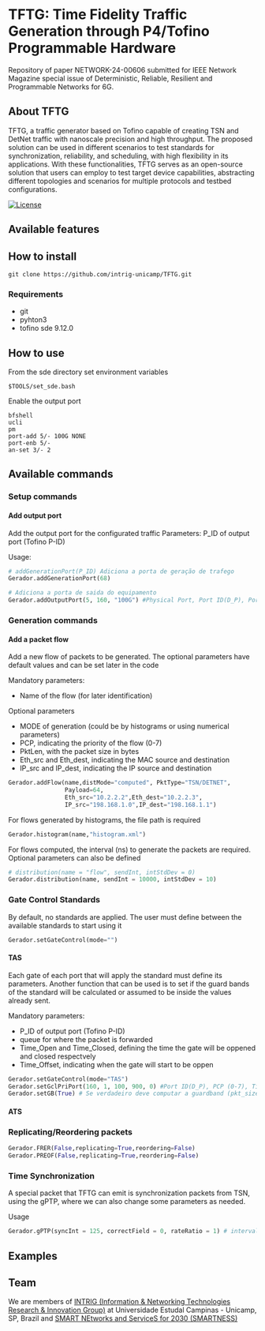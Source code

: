 # TFTG: Time Fidelity Traffic Generation through P4/Tofino Programmable Hardware

Repository of paper NETWORK-24-00606 submitted for IEEE Network Magazine special issue of Deterministic, Reliable, Resilient and Programmable Networks for 6G.

## About TFTG

TFTG, a traffic generator based on Tofino capable of creating TSN and DetNet traffic with nanoscale precision and high throughput. The proposed solution can be used in different scenarios to test standards for synchronization, reliability, and scheduling, with high flexibility in its applications.  With these functionalities, TFTG serves as an open-source solution that users can employ to test target device capabilities, abstracting different topologies and scenarios for multiple protocols and testbed configurations.

[![License](https://img.shields.io/badge/License-Apache%202.0-blue.svg)](https://opensource.org/licenses/Apache-2.0)

## Available features



## How to install

```terminal
git clone https://github.com/intrig-unicamp/TFTG.git
```

### Requirements

- git
- pyhton3
- tofino sde 9.12.0

## How to use

From the sde directory set environment variables
```terminal
$TOOLS/set_sde.bash
```

Enable the output port
```
bfshell
ucli
pm
port-add 5/- 100G NONE
port-enb 5/-
an-set 3/- 2
```

## Available commands

### Setup commands

#### Add output port
Add the output port for the configurated traffic
Parameters: P_ID of output port (Tofino P-ID)

Usage:
```python
# addGenerationPort(P_ID) Adiciona a porta de geração de trafego
Gerador.addGenerationPort(68)

# Adiciona a porta de saida do equipamento
Gerador.addOutputPort(5, 160, "100G") #Physical Port, Port ID(D_P), Port bw
```

### Generation commands

#### Add a packet flow
Add a new flow of packets to be generated. The optional parameters have default values and can be set later in the code

Mandatory parameters: 
 - Name of the flow (for later identification)

Optional parameters
 - MODE of generation (could be by histograms or using numerical parameters)
 - PCP, indicating the priority of the flow (0-7)
 - PktLen, with the packet size in bytes
 - Eth_src and  Eth_dest, indicating the MAC source and destination
 - IP_src and  IP_dest, indicating the IP source and destination
  
```python
Gerador.addFlow(name,distMode="computed", PktType="TSN/DETNET",
                Payload=64,
                Eth_src="10.2.2.2",Eth_dest="10.2.2.3",
                IP_src="198.168.1.0",IP_dest="198.168.1.1")

```

For flows generated by histograms, the file path is required

```python
Gerador.histogram(name,"histogram.xml")
```

For flows computed, the interval (ns) to generate the packets are required. Optional parameters can also be defined

```python
# distribution(name = "flow", sendInt, intStdDev = 0) 
Gerador.distribution(name, sendInt = 10000, intStdDev = 10)
```

### Gate Control Standards

By default, no standards are applied. The user must define between the available standards to start using it

```python
Gerador.setGateControl(mode="")
```

#### TAS

Each gate of each port that will apply the standard must define its parameters. Another function that can be used is to set if the guard bands of the standard will be calculated or assumed to be inside the values already sent.

Mandatory parameters: 
 - P_ID of output port (Tofino P-ID)
 - queue for where the packet is forwarded
 - Time_Open and Time_Closed, defining the time the gate will be oppened and closed respectvely
 - Time_Offset, indicating when the gate will start to be oppen

```python
Gerador.setGateControl(mode="TAS")
Gerador.setGclPriPort(160, 1, 100, 900, 0) #Port ID(D_P), PCP (0-7), Time Open (ns), Time Closed (ns), Offset (ns)
Gerador.setGB(True) # Se verdadeiro deve computar a guardband (pkt_size/throughput) para n mandar pacotes mesmo q com o gate aberto antes do 
```

#### ATS

### Replicating/Reordering packets


```python
Gerador.FRER(False,replicating=True,reordering=False)
Gerador.PREOF(False,replicating=True,reordering=False)
```

### Time Synchronization

A special packet that TFTG can emit is synchronization packets from TSN, using the gPTP, where we can also change some parameters as needed.

Usage

```python
Gerador.gPTP(syncInt = 125, correctField = 0, rateRatio = 1) # intervalo de sincronização (ms), valor setado pro correctionField (ns), valor setado pro rateRatio 
```


## Examples




## Team
We are members of [INTRIG (Information & Networking Technologies Research & Innovation Group)](https://intrig.dca.fee.unicamp.br/) at Universidade Estudal Campinas - Unicamp, SP, Brazil and [SMART NEtworks and ServiceS for 2030 (SMARTNESS)](https://smartness2030.tech/)
